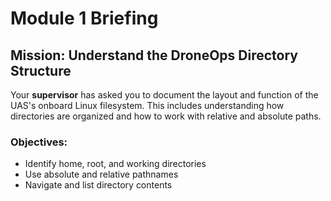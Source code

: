 # Module 1 Briefing

## Mission: Understand the DroneOps Directory Structure

Your **supervisor** has asked you to document the layout and function of the UAS's onboard Linux filesystem. This includes understanding how directories are organized and how to work with relative and absolute paths.

### Objectives:
- Identify home, root, and working directories
- Use absolute and relative pathnames
- Navigate and list directory contents
